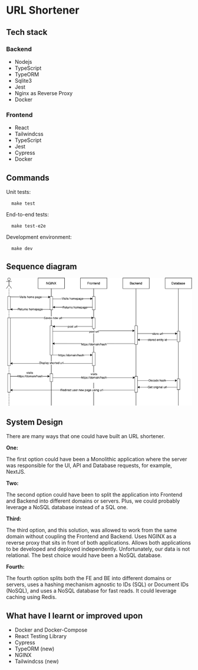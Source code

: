 # URL Shortener
## Tech stack
### Backend

- Nodejs
- TypeScript
- TypeORM
- Sqlite3
- Jest
- Nginx as Reverse Proxy
- Docker
### Frontend

- React
- Tailwindcss
- TypeScript
- Jest
- Cypress
- Docker

## Commands

  Unit tests:
  
      make test
  
  End-to-end tests:

      make test-e2e
  
  Development environment:

      make dev

## Sequence diagram

![Sequence diagram](./diagrams/sequence-diagram.png)

## System Design

There are many ways that one could have built an URL shortener.

**One:**

The first option could have been a Monolithic application where the server was responsible for the UI, API and Database requests, for example, NextJS.

**Two:**

The second option could have been to split the application into Frontend and Backend into different domains or servers. Plus, we could probably leverage a NoSQL database instead of a SQL one.

**Third:**

The third option, and this solution, was allowed to work from the same domain without coupling the Frontend and Backend. Uses NGINX as a reverse proxy that sits in front of both applications. Allows both applications to be developed and deployed independently. Unfortunately, our data is not relational. The best choice would have been a NoSQL database.

**Fourth:**

The fourth option splits both the FE and BE into different domains or servers, uses a hashing mechanism agnostic to IDs (SQL) or Document IDs (NoSQL), and uses a NoSQL database for fast reads. It could leverage caching using Redis.

## What have I learnt or improved upon

- Docker and Docker-Compose
- React Testing Library
- Cypress
- TypeORM (new)
- NGINX
- Tailwindcss (new)
